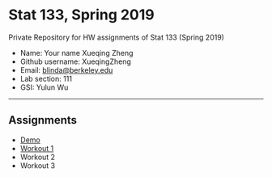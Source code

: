 # Stat 133, Spring 2019

Private Repository for HW assignments of Stat 133 (Spring 2019)

- Name: Your name Xueqing Zheng
- Github username: XueqingZheng
- Email: blinda@berkeley.edu
- Lab section: 111
- GSI: Yulun Wu

-----

## Assignments

- [Demo](demo)
- [Workout 1](workout01)
- Workout 2
- Workout 3


